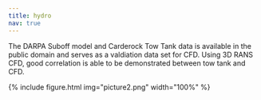 ```yaml
---
title: hydro
nav: true
---
```


The DARPA Suboff model and Carderock Tow Tank data is available in the public domain and serves as a valdiation data set for CFD. Using 3D RANS CFD, good correlation is able to be demonstrated between tow tank and CFD.

{% include figure.html img="picture2.png" width="100%" %}




